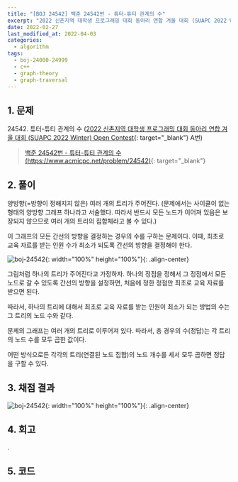 ```yaml
---
title: "[BOJ 24542] 백준 24542번 - 튜터-튜티 관계의 수"
excerpt: "2022 신촌지역 대학생 프로그래밍 대회 동아리 연합 겨울 대회 (SUAPC 2022 Winter) Open Contest A번 - 백준 24542번 튜터-튜티 관계의 수 풀이"
date: 2022-02-27
last_modified_at: 2022-04-03
categories:
  - algorithm
tags:
  - boj-24000-24999
  - c++
  - graph-theory
  - graph-traversal
---
```


## 1. 문제
$24542$. 튜터-튜티 관계의 수 ([2022 신촌지역 대학생 프로그래밍 대회 동아리 연합 겨울 대회 (SUAPC 2022 Winter) Open Contest](https://burningfalls.github.io/contest/2022-suapc-baekjoon-contest/){: target="_blank"} A번)

> [백준 24542번 - 튜터-튜티 관계의 수 (https://www.acmicpc.net/problem/24542)](https://www.acmicpc.net/problem/24542){: target="_blank"}

## 2. 풀이

양방향(=방향이 정해지지 않은) 여러 개의 트리가 주어진다. (문제에서는 사이클이 없는 형태의 양방향 그래프 하나라고 서술했다. 따라서 반드시 모든 노드가 이어져 있음은 보장되지 않으므로 여러 개의 트리의 집합체라고 볼 수 있다.) 

이 그래프의 모든 간선의 방향을 결정하는 경우의 수를 구하는 문제이다. 이때, 최초로 교육 자료를 받는 인원 수가 최소가 되도록 간선의 방향을 결정해야 한다. 

![boj-24542](https://user-images.githubusercontent.com/30232837/161430267-2cc08822-a779-46d1-9667-b08a70793818.png "boj-24542"){: width="100%" height="100%"}{: .align-center}

그림처럼 하나의 트리가 주어진다고 가정하자. 하나의 정점을 정해서 그 정점에서 모든 노드로 갈 수 있도록 간선의 방향을 설정하면, 처음에 정한 정점만 최초로 교육 자료를 받으면 된다. 

따라서, 하나의 트리에 대해서 최초로 교육 자료를 받는 인원이 최소가 되는 방법의 수는 그 트리의 노드 수와 같다. 

문제의 그래프는 여러 개의 트리로 이루어져 있다. 따라서, 총 경우의 수(정답)는 각 트리의 노드 수를 모두 곱한 값이다. 

어떤 방식으로든 각각의 트리(연결된 노드 집합)의 노드 개수를 세서 모두 곱하면 정답을 구할 수 있다.

## 3. 채점 결과

![boj-24542](https://user-images.githubusercontent.com/30232837/161430314-129695d5-c6c5-47f0-93fc-4e6855931267.png "boj-24542"){: width="100%" height="100%"}{: .align-center}

## 4. 회고

.

## 5. 코드

<script src="https://gist.github.com/BurningFalls/fd6a35b3c99dcde2b50afbc1bba5adf5.js"></script>